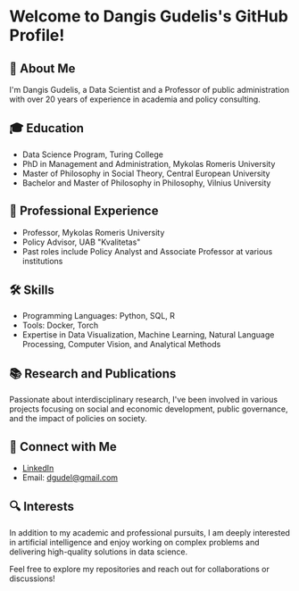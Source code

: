 # Welcome to Dangis Gudelis's GitHub Profile!

## 👋 About Me
I'm Dangis Gudelis, a Data Scientist and a Professor of public administration with over 20 years of experience in academia and policy consulting.

## 🎓 Education
- Data Science Program, Turing College
- PhD in Management and Administration, Mykolas Romeris University
- Master of Philosophy in Social Theory, Central European University
- Bachelor and Master of Philosophy in Philosophy, Vilnius University

## 💼 Professional Experience
- Professor, Mykolas Romeris University
- Policy Advisor, UAB "Kvalitetas"
- Past roles include Policy Analyst and Associate Professor at various institutions

## 🛠 Skills
- Programming Languages: Python, SQL, R
- Tools: Docker, Torch
- Expertise in Data Visualization, Machine Learning, Natural Language Processing, Computer Vision, and Analytical Methods

## 📚 Research and Publications
Passionate about interdisciplinary research, I've been involved in various projects focusing on social and economic development, public governance, and the impact of policies on society.

## 🤝 Connect with Me
- [LinkedIn](https://www.linkedin.com/in/dangis-gudelis/)
- Email: dgudel@gmail.com

## 🔍 Interests
In addition to my academic and professional pursuits, I am deeply interested in artificial intelligence and enjoy working on complex problems and delivering high-quality solutions in data science.

Feel free to explore my repositories and reach out for collaborations or discussions!
